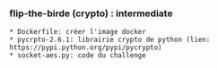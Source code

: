 ### flip-the-birde (crypto) : intermediate
    * Dockerfile: créer l'image docker
    * pycrpto-2.6.1: librairie crypto de python (lien: https://pypi.python.org/pypi/pycrypto)
    * socket-aes.py: code du challenge
